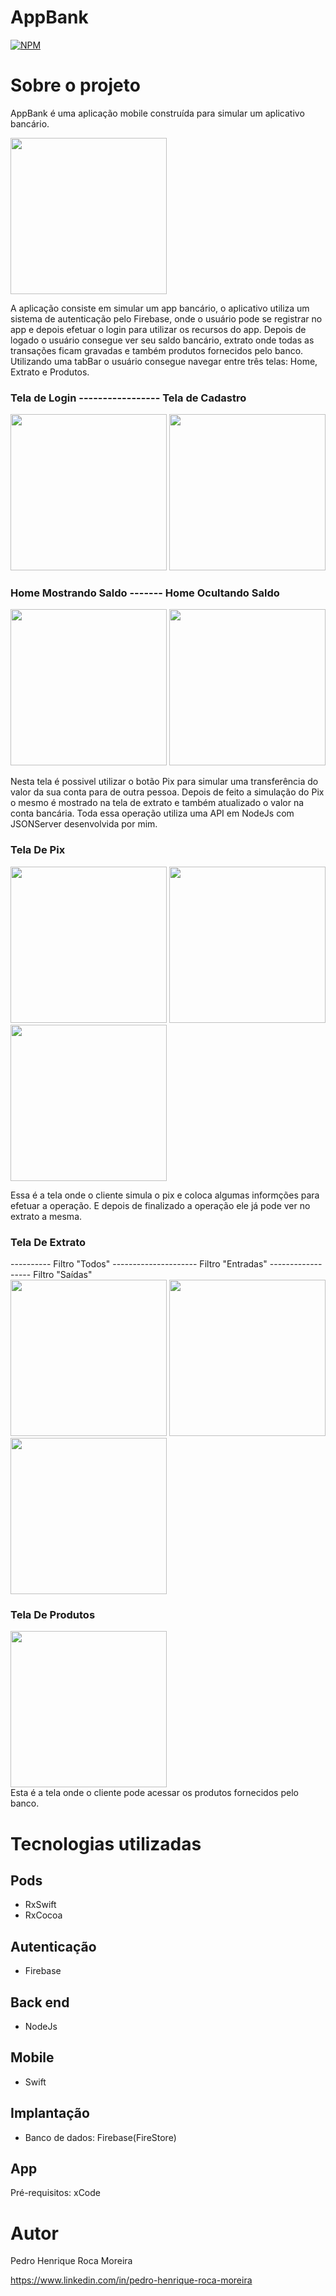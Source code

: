 # AppBank 
[![NPM](https://img.shields.io/npm/l/react)](https://github.com/PedroRoca7/AppBank/blob/main/LICENSE) 

# Sobre o projeto
AppBank é uma aplicação mobile construída para simular um aplicativo bancário.

<img src="https://github.com/PedroRoca7/AppBank/assets/118369268/3d619184-2bb7-42d8-8286-10660a88bd67" width= "250px"/>

A aplicação consiste em  simular um app bancário, o aplicativo utiliza um sistema de autenticação pelo Firebase, onde o usuário pode se registrar no app e depois efetuar o login para utilizar os recursos do app. Depois de logado o usuário consegue ver seu saldo bancário, extrato onde todas as transações ficam gravadas e também produtos fornecidos pelo banco. Utilizando uma tabBar o usuário consegue navegar entre três telas: Home, Extrato e Produtos.

### Tela de Login ----------------- Tela de Cadastro
<div> 
  <img src="https://github.com/PedroRoca7/AppBank/assets/118369268/b9f63141-cd3b-4535-b6a9-36b6abb8760c" width= "250px"/>
  <img src="https://github.com/PedroRoca7/AppBank/assets/118369268/7d1bf49e-d9e4-4a29-915e-11267e038a13" width= "250px"/>
</div>

### Home Mostrando Saldo ------- Home Ocultando Saldo
<div> 
  <img src="https://github.com/PedroRoca7/AppBank/assets/118369268/6516ed93-24ea-4bec-86d9-4661a1a22a0b" width= "250px"/>
  <img src="https://github.com/PedroRoca7/AppBank/assets/118369268/e123cb20-17e4-4cc0-b058-e0c86eeabf68" width= "250px"/>
</div>

Nesta tela é possivel utilizar o botão Pix para simular uma transferência do valor da sua conta para de outra pessoa. Depois de feito a simulação do Pix o mesmo é mostrado na tela de extrato e também atualizado o valor na conta bancária. Toda essa operação utiliza uma API em NodeJs com JSONServer desenvolvida por mim.

### Tela De Pix
<div> 
  <img src="https://github.com/PedroRoca7/AppBank/assets/118369268/ae9a7928-794c-4f5f-a749-dd492bd9ac58" width= "250px"/>
  <img src="https://github.com/PedroRoca7/AppBank/assets/118369268/27c12800-42b8-412c-968c-a93689e52687" width= "250px"/>
  <img src="https://github.com/PedroRoca7/AppBank/assets/118369268/749f0471-2540-4711-8a28-55d7c8f1e904" width= "250px"/>
</div>

Essa é a tela onde o cliente simula o pix e coloca algumas informções para efetuar a operação. E depois de finalizado a operação ele já pode ver no extrato a mesma.

### Tela De Extrato
<div>
  <div>---------- Filtro "Todos" --------------------- Filtro "Entradas" ------------------ Filtro "Saídas" </div>
  <img src="https://github.com/PedroRoca7/AppBank/assets/118369268/e6abd6be-ce84-4d10-81be-895dd1d9866e" width= "250px"/>
  <img src="https://github.com/PedroRoca7/AppBank/assets/118369268/1f2c6818-0975-4a06-a34f-b50ef9e91e9e" width= "250px"/>
  <img src="https://github.com/PedroRoca7/AppBank/assets/118369268/ebb8da66-2bd7-47d9-865d-c20469ed77f5" width= "250px"/>
</div>

### Tela De Produtos
<div> 
  <img src="https://github.com/PedroRoca7/AppBank/assets/118369268/87f7bcaf-b67a-4c53-8e78-2c82d174a10a" width= "250px"/>
</div>
Esta é a tela onde o cliente pode acessar os produtos fornecidos pelo banco.

# Tecnologias utilizadas
## Pods
- RxSwift
- RxCocoa
## Autenticação
- Firebase
## Back end
- NodeJs
## Mobile
- Swift
## Implantação
- Banco de dados: Firebase(FireStore)
## App
Pré-requisitos: xCode

# Autor

Pedro Henrique Roca Moreira

https://www.linkedin.com/in/pedro-henrique-roca-moreira
